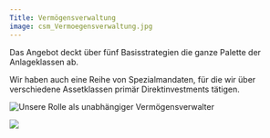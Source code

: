 ```yaml
---
Title: Vermögensverwaltung
image: csm_Vermoegensverwaltung.jpg
---
```

Das Angebot deckt über fünf Basisstrategien die ganze Palette der Anlageklassen ab.

Wir haben auch eine Reihe von Spezialmandaten, für die wir über verschiedene Assetklassen primär Direktinvestments tätigen.

![Unsere Rolle als unabhängiger Vermögensverwalter](csm_Rolle-als-Vermoegensverwalter.png)

![](/alean/csm_Rolle-als-Vermoegensverwalter.png)